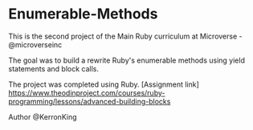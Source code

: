 # Enumerable-Methods

This is the second project of the Main Ruby curriculum at Microverse - @microverseinc

The goal was to build a rewrite Ruby's enumerable methods using yield statements and block calls.

The project was completed using Ruby. [Assignment link] https://www.theodinproject.com/courses/ruby-programming/lessons/advanced-building-blocks

Author @KerronKing